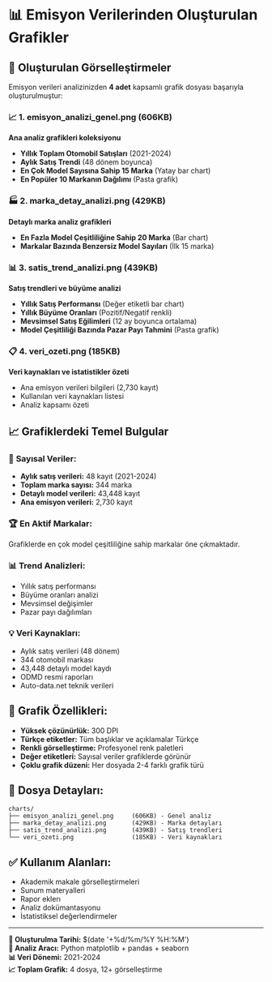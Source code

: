 # 📊 Emisyon Verilerinden Oluşturulan Grafikler

## 🎯 Oluşturulan Görselleştirmeler

Emisyon verileri analizinizden **4 adet** kapsamlı grafik dosyası başarıyla oluşturulmuştur:

### 📈 1. **emisyon_analizi_genel.png** (606KB)
**Ana analiz grafikleri koleksiyonu**
- **Yıllık Toplam Otomobil Satışları** (2021-2024)
- **Aylık Satış Trendi** (48 dönem boyunca)
- **En Çok Model Sayısına Sahip 15 Marka** (Yatay bar chart)
- **En Popüler 10 Markanın Dağılımı** (Pasta grafik)

### 🏭 2. **marka_detay_analizi.png** (429KB)
**Detaylı marka analiz grafikleri**
- **En Fazla Model Çeşitliliğine Sahip 20 Marka** (Bar chart)
- **Markalar Bazında Benzersiz Model Sayıları** (İlk 15 marka)

### 📊 3. **satis_trend_analizi.png** (439KB)
**Satış trendleri ve büyüme analizi**
- **Yıllık Satış Performansı** (Değer etiketli bar chart)
- **Yıllık Büyüme Oranları** (Pozitif/Negatif renkli)
- **Mevsimsel Satış Eğilimleri** (12 ay boyunca ortalama)
- **Model Çeşitliliği Bazında Pazar Payı Tahmini** (Pasta grafik)

### 📋 4. **veri_ozeti.png** (185KB)
**Veri kaynakları ve istatistikler özeti**
- Ana emisyon verileri bilgileri (2,730 kayıt)
- Kullanılan veri kaynakları listesi
- Analiz kapsamı özeti

## 📈 Grafiklerdeki Temel Bulgular

### 🔢 **Sayısal Veriler:**
- **Aylık satış verileri:** 48 kayıt (2021-2024)
- **Toplam marka sayısı:** 344 marka
- **Detaylı model verileri:** 43,448 kayıt
- **Ana emisyon verileri:** 2,730 kayıt

### 🏆 **En Aktif Markalar:**
Grafiklerde en çok model çeşitliliğine sahip markalar öne çıkmaktadır.

### 📊 **Trend Analizleri:**
- Yıllık satış performansı
- Büyüme oranları analizi
- Mevsimsel değişimler
- Pazar payı dağılımları

### 💡 **Veri Kaynakları:**
- Aylık satış verileri (48 dönem)
- 344 otomobil markası
- 43,448 detaylı model kaydı
- ODMD resmi raporları
- Auto-data.net teknik verileri

## 🎨 **Grafik Özellikleri:**
- **Yüksek çözünürlük:** 300 DPI
- **Türkçe etiketler:** Tüm başlıklar ve açıklamalar Türkçe
- **Renkli görselleştirme:** Profesyonel renk paletleri
- **Değer etiketleri:** Sayısal veriler grafiklerde görünür
- **Çoklu grafik düzeni:** Her dosyada 2-4 farklı grafik türü

## 📁 **Dosya Detayları:**
```
charts/
├── emisyon_analizi_genel.png     (606KB) - Genel analiz
├── marka_detay_analizi.png       (429KB) - Marka detayları  
├── satis_trend_analizi.png       (439KB) - Satış trendleri
└── veri_ozeti.png                (185KB) - Veri kaynakları
```

## ✅ **Kullanım Alanları:**
- Akademik makale görselleştirmeleri
- Sunum materyalleri
- Rapor eklerı
- Analiz dokümantasyonu
- İstatistiksel değerlendirmeler

---

**📅 Oluşturulma Tarihi:** $(date '+%d/%m/%Y %H:%M')  
**🔧 Analiz Aracı:** Python matplotlib + pandas + seaborn  
**📊 Veri Dönemi:** 2021-2024  
**📈 Toplam Grafik:** 4 dosya, 12+ görselleştirme